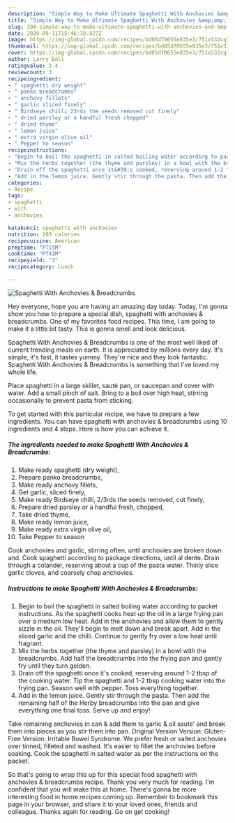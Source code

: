 ```yaml
---
description: "Simple Way to Make Ultimate Spaghetti With Anchovies &amp;amp; Breadcrumbs"
title: "Simple Way to Make Ultimate Spaghetti With Anchovies &amp;amp; Breadcrumbs"
slug: 304-simple-way-to-make-ultimate-spaghetti-with-anchovies-and-amp-breadcrumbs
date: 2020-09-11T15:46:18.827Z
image: https://img-global.cpcdn.com/recipes/bd05d70655e835e3/751x532cq70/spaghetti-with-anchovies-breadcrumbs-recipe-main-photo.jpg
thumbnail: https://img-global.cpcdn.com/recipes/bd05d70655e835e3/751x532cq70/spaghetti-with-anchovies-breadcrumbs-recipe-main-photo.jpg
cover: https://img-global.cpcdn.com/recipes/bd05d70655e835e3/751x532cq70/spaghetti-with-anchovies-breadcrumbs-recipe-main-photo.jpg
author: Larry Bell
ratingvalue: 3.4
reviewcount: 3
recipeingredient:
- " spaghetti dry weight"
- " panko breadcrumbs"
- " anchovy fillets"
- " garlic sliced finely"
- " Birdseye chilli 23rds the seeds removed cut finely"
- " dried parsley or a handful fresh chopped"
- " dried thyme"
- " lemon juice"
- " extra virgin olive oil"
- " Pepper to season"
recipeinstructions:
- "Begin to boil the spaghetti in salted boiling water according to packet instructions. As the spaghetti cooks heat up the oil in a large frying pan over a medium low heat. Add in the anchovies and allow them to gently sizzle in the oil. They&#39;ll begin to melt down and break apart. Add in the sliced garlic and the chilli. Continue to gently fry over a low heat until fragrant."
- "Mix the herbs together (the thyme and parsley) in a bowl with the breadcrumbs. Add half the breadcrumbs into the frying pan and gently fry until they turn golden."
- "Drain off the spaghetti once it&#39;s cooked, reserving around 1-2 tbsp of the cooking water. Tip the spaghetti and 1-2 tbsp cooking water into the frying pan. Season well with pepper. Toss everything together."
- "Add in the lemon juice. Gently stir through the pasta. Then add the remaining half of the Herby breadcrumbs into the pan and give everything one final toss. Serve up and enjoy!"
categories:
- Recipe
tags:
- spaghetti
- with
- anchovies

katakunci: spaghetti with anchovies 
nutrition: 203 calories
recipecuisine: American
preptime: "PT15M"
cooktime: "PT41M"
recipeyield: "3"
recipecategory: Lunch

---
```



![Spaghetti With Anchovies &amp; Breadcrumbs](https://img-global.cpcdn.com/recipes/bd05d70655e835e3/751x532cq70/spaghetti-with-anchovies-breadcrumbs-recipe-main-photo.jpg)

Hey everyone, hope you are having an amazing day today. Today, I'm gonna show you how to prepare a special dish, spaghetti with anchovies &amp; breadcrumbs. One of my favorites food recipes. This time, I am going to make it a little bit tasty. This is gonna smell and look delicious.

Spaghetti With Anchovies &amp; Breadcrumbs is one of the most well liked of current trending meals on earth. It is appreciated by millions every day. It's simple, it's fast, it tastes yummy. They're nice and they look fantastic. Spaghetti With Anchovies &amp; Breadcrumbs is something that I've loved my whole life.

Place spaghetti in a large skillet, sauté pan, or saucepan and cover with water. Add a small pinch of salt. Bring to a boil over high heat, stirring occasionally to prevent pasta from sticking.


To get started with this particular recipe, we have to prepare a few ingredients. You can have spaghetti with anchovies &amp; breadcrumbs using 10 ingredients and 4 steps. Here is how you can achieve it.

<!--inarticleads1-->

##### The ingredients needed to make Spaghetti With Anchovies &amp; Breadcrumbs:

1. Make ready  spaghetti (dry weight),
1. Prepare  panko breadcrumbs,
1. Make ready  anchovy fillets,
1. Get  garlic, sliced finely,
1. Make ready  Birdseye chilli, 2/3rds the seeds removed, cut finely,
1. Prepare  dried parsley or a handful fresh, chopped,
1. Take  dried thyme,
1. Make ready  lemon juice,
1. Make ready  extra virgin olive oil,
1. Take  Pepper to season


Cook anchovies and garlic, stirring often, until anchovies are broken down and. Cook spaghetti according to package directions, until al dente. Drain through a colander, reserving about a cup of the pasta water. Thinly slice garlic cloves, and coarsely chop anchovies. 

<!--inarticleads2-->

##### Instructions to make Spaghetti With Anchovies &amp; Breadcrumbs:

1. Begin to boil the spaghetti in salted boiling water according to packet instructions. As the spaghetti cooks heat up the oil in a large frying pan over a medium low heat. Add in the anchovies and allow them to gently sizzle in the oil. They&#39;ll begin to melt down and break apart. Add in the sliced garlic and the chilli. Continue to gently fry over a low heat until fragrant.
1. Mix the herbs together (the thyme and parsley) in a bowl with the breadcrumbs. Add half the breadcrumbs into the frying pan and gently fry until they turn golden.
1. Drain off the spaghetti once it&#39;s cooked, reserving around 1-2 tbsp of the cooking water. Tip the spaghetti and 1-2 tbsp cooking water into the frying pan. Season well with pepper. Toss everything together.
1. Add in the lemon juice. Gently stir through the pasta. Then add the remaining half of the Herby breadcrumbs into the pan and give everything one final toss. Serve up and enjoy!


Take remaining anchovies in can &amp; add them to garlic &amp; oil saute&#39; and break them into pieces as you stir them into pan. Original Version Version: Gluten-Free Version: Irritable Bowel Syndrome. We prefer fresh or salted anchovies over tinned, filleted and washed. It&#39;s easier to fillet the anchovies before soaking. Cook the spaghetti in salted water as per the instructions on the packet. 

So that's going to wrap this up for this special food spaghetti with anchovies &amp; breadcrumbs recipe. Thank you very much for reading. I'm confident that you will make this at home. There's gonna be more interesting food in home recipes coming up. Remember to bookmark this page in your browser, and share it to your loved ones, friends and colleague. Thanks again for reading. Go on get cooking!
